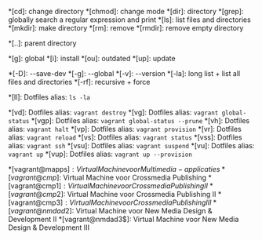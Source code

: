*[cd]:              change directory
*[chmod]:           change mode
*[dir]:             directory
*[grep]:            globally search a regular expression and print
*[ls]:              list files and directories
*[mkdir]:           make directory
*[rm]:              remove
*[rmdir]:           remove empty directory

*[..]:              parent directory

*[g]:               global
*[i]:               install
*[ou]:              outdated
*[up]:              update

*[-D]:              --save-dev
*[-g]:              --global
*[-v]:              --version
*[-la]:             long list + list all files and directories
*[-rf]:             recursive + force

*[ll]:              Dotfiles alias: `ls -la`

*[vd]:              Dotfiles alias: `vagrant destroy`
*[vg]:              Dotfiles alias: `vagrant global-status`
*[vgp]:             Dotfiles alias: `vagrant global-status --prune`
*[vh]:              Dotfiles alias: `vagrant halt`
*[vp]:              Dotfiles alias: `vagrant provision`
*[vr]:              Dotfiles alias: `vagrant reload`
*[vs]:              Dotfiles alias: `vagrant status`
*[vss]:             Dotfiles alias: `vagrant ssh`
*[vsu]:             Dotfiles alias: `vagrant suspend`
*[vu]:              Dotfiles alias: `vagrant up`
*[vup]:             Dotfiles alias: `vagrant up --provision`

*[vagrant@mapps$]:  Virtual Machine voor Multimedia-applicaties
*[vagrant@cmp$]:    Virtual Machine voor Crossmedia Publishing
*[vagrant@cmp1$]:   Virtual Machine voor Crossmedia Publishing II
*[vagrant@cmp2$]:   Virtual Machine voor Crossmedia Publishing II
*[vagrant@cmp3$]:   Virtual Machine voor Crossmedia Publishing III
*[vagrant@nmdad2$]: Virtual Machine voor New Media Design & Development II
*[vagrant@nmdad3$]: Virtual Machine voor New Media Design & Development III